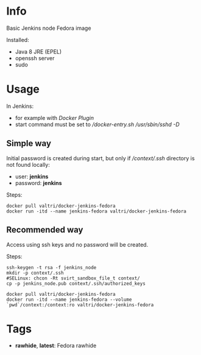 # Info

Basic Jenkins node Fedora image

Installed:

* Java 8 JRE (EPEL)
* openssh server
* sudo

# Usage

In Jenkins:

* for example with *Docker Plugin*
* start command must be set to */docker-entry.sh /usr/sbin/sshd -D*

## Simple way

Initial password is created during start, but only if */context/.ssh* directory is not found locally:

* user: **jenkins**
* password: **jenkins**

Steps:

    docker pull valtri/docker-jenkins-fedora
    docker run -itd --name jenkins-fedora valtri/docker-jenkins-fedora

## Recommended way

Access using ssh keys and no password will be created.

Steps:

	ssh-keygen -t rsa -f jenkins_node
	mkdir -p context/.ssh
	#SELinux: chcon -Rt svirt_sandbox_file_t context/
	cp -p jenkins_node.pub context/.ssh/authorized_keys

    docker pull valtri/docker-jenkins-fedora
    docker run -itd --name jenkins-fedora --volume `pwd`/context:/context:ro valtri/docker-jenkins-fedora

# Tags

* **rawhide**, **latest**: Fedora rawhide
